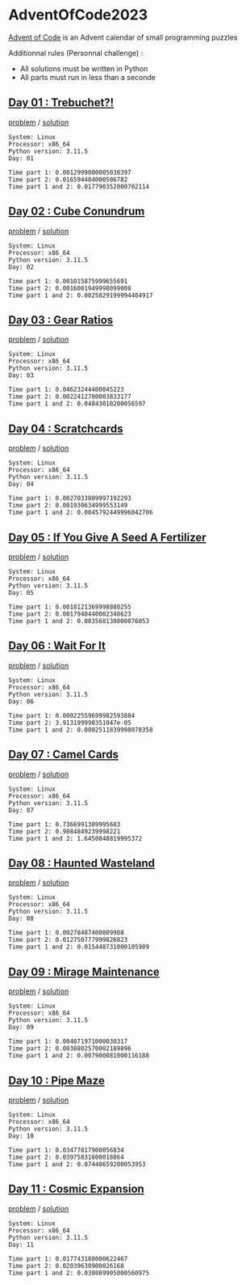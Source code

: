 # AdventOfCode2023
[Advent of Code](https://adventofcode.com/2023/about) is an Advent calendar of small programming puzzles

Additionnal rules (Personnal challenge) :
- All solutions must be written in Python
- All parts must run in less than a seconde


## [Day 01 : Trebuchet?!](https://adventofcode.com/2023/day/1)

[problem](https://adventofcode.com/2023/day/1) / [solution](./src/day01/)

```text
System: Linux
Processor: x86_64
Python version: 3.11.5
Day: 01

Time part 1: 0.0012999000005038397
Time part 2: 0.016594484000506782
Time part 1 and 2: 0.017790352000702114
```

## [Day 02 : Cube Conundrum](https://adventofcode.com/2023/day/2)

[problem](https://adventofcode.com/2023/day/2) / [solution](./src/day02/)

```text
System: Linux
Processor: x86_64
Python version: 3.11.5
Day: 02

Time part 1: 0.001015875999655691
Time part 2: 0.0016001949998099008
Time part 1 and 2: 0.0025829199994404917
```

## [Day 03 : Gear Ratios](https://adventofcode.com/2023/day/3)

[problem](https://adventofcode.com/2023/day/3) / [solution](./src/day03/)

```text
System: Linux
Processor: x86_64
Python version: 3.11.5
Day: 03

Time part 1: 0.04623244400045223
Time part 2: 0.0022412780003833177
Time part 1 and 2: 0.04843010200056597
```

## [Day 04 : Scratchcards](https://adventofcode.com/2023/day/4)

[problem](https://adventofcode.com/2023/day/4) / [solution](./src/day04/)

```text
System: Linux
Processor: x86_64
Python version: 3.11.5
Day: 04

Time part 1: 0.0027033809997192293
Time part 2: 0.001930634999553149
Time part 1 and 2: 0.0045792449996042706
```

## [Day 05 : If You Give A Seed A Fertilizer](https://adventofcode.com/2023/day/5)

[problem](https://adventofcode.com/2023/day/5) / [solution](./src/day05/)

```text
System: Linux
Processor: x86_64
Python version: 3.11.5
Day: 05

Time part 1: 0.0018121369998880255
Time part 2: 0.0017940440002348623
Time part 1 and 2: 0.003568130000076053
```

## [Day 06 : Wait For It](https://adventofcode.com/2023/day/6)

[problem](https://adventofcode.com/2023/day/6) / [solution](./src/day06/)

```text
System: Linux
Processor: x86_64
Python version: 3.11.5
Day: 06

Time part 1: 0.00022559699982593884
Time part 2: 3.913199998351047e-05
Time part 1 and 2: 0.0002511839998078358
```

## [Day 07 : Camel Cards](https://adventofcode.com/2023/day/7)

[problem](https://adventofcode.com/2023/day/7) / [solution](./src/day07/)

```text
System: Linux
Processor: x86_64
Python version: 3.11.5
Day: 07

Time part 1: 0.7366991309995683
Time part 2: 0.9084849239998221
Time part 1 and 2: 1.6450848819995372
```

## [Day 08 : Haunted Wasteland](https://adventofcode.com/2023/day/8)

[problem](https://adventofcode.com/2023/day/8) / [solution](./src/day08/)

```text
System: Linux
Processor: x86_64
Python version: 3.11.5
Day: 08

Time part 1: 0.00278487400009908
Time part 2: 0.012750777999826823
Time part 1 and 2: 0.015448731000105909
```

## [Day 09 : Mirage Maintenance](https://adventofcode.com/2023/day/9)

[problem](https://adventofcode.com/2023/day/9) / [solution](./src/day09/)

```text
System: Linux
Processor: x86_64
Python version: 3.11.5
Day: 09

Time part 1: 0.004071971000030317
Time part 2: 0.0038802570002189896
Time part 1 and 2: 0.007900081000116188
```

## [Day 10 : Pipe Maze](https://adventofcode.com/2023/day/10)

[problem](https://adventofcode.com/2023/day/10) / [solution](./src/day10/)

```text
System: Linux
Processor: x86_64
Python version: 3.11.5
Day: 10

Time part 1: 0.03477817900056834
Time part 2: 0.03975831600018864
Time part 1 and 2: 0.07448659200053953
```

## [Day 11 : Cosmic Expansion](https://adventofcode.com/2023/day/11)

[problem](https://adventofcode.com/2023/day/11) / [solution](./src/day11/)

```text
System: Linux
Processor: x86_64
Python version: 3.11.5
Day: 11

Time part 1: 0.017743188000622467
Time part 2: 0.02039630900026168
Time part 1 and 2: 0.038089905000560975
```
